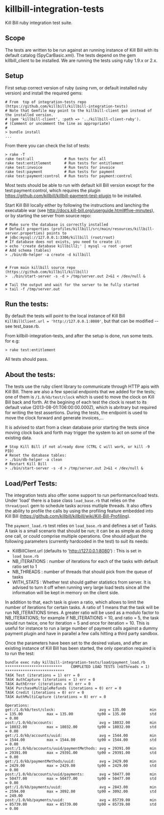 
killbill-integration-tests
==========================

Kill Bill ruby integration test suite.

Scope
-----


The tests are written to be run against an running instance of Kill Bill with its default catalog (SpyCarBasic.xml). The tests depend on the gem killbill\_client to be installed. We are running the tests using ruby 1.9.x or 2.x.

Setup
-----

First setup correct version of ruby (using rvm, or default installed ruby version) and install the required gems:
```
# From  top of integration-tests repo (https://github.com/killbill/killbill-integration-tests)
# Note that Gemfile may point to the killbill-client gem instead of the installed version.
# (gem 'killbill-client', :path => '../killbill-client-ruby').
# (Comment or uncomment the line as appropriate)
# 
> bundle install
...
```

From there you can check the list of tests:
```
> rake -T
rake test:all              # Run tests for all
rake test:entitlement      # Run tests for entitlement
rake test:invoice          # Run tests for invoice
rake test:payment          # Run tests for payment
rake test:payment:control  # Run tests for payment:control
```

Most tests should be able to run with default kill Bill version except for the test:payment:control, which requires
the plugin https://github.com/killbill/killbill-payment-test-plugin to be installed.

Start Kill Bill locally either by following the instructions and lanching the executable war (see http://docs.kill-bill.org/userguide.html#five-minutes), or by starting the server from source repo:

```
# Make sure the database is correctly installed
# Default properties (profiles/killbill/src/main/resources/killbill-server.properties) points to 
# jdbc:mysql://127.0.0.1:3306/killbill (root/root)
# If database does not exists, you need to create it:
> echo 'create database killbill2;' | mysql -u root -proot
# Add schema (tables)
> ./bin/db-helper -a create -d killbill


# From main killbill source repo (https://github.com/killbill/killbill)
>  ./bin/start-server -s -d > /tmp/server.out 2>&1 < /dev/null &

# Tail the output and wait for the server to be fully started
> tail -f /tmp/server.out 
```


Run the tests:
-------------

By default the tests will point to the local instance of Kill Bill `KillBillClient.url = 'http://127.0.0.1:8080'`, but that can be modified -- see test\_base.rb.

From killbill-integration-tests, and after the setup is done, run some tests. for e.g:
```
> rake test:entitlement
```

All tests should pass.


About the tests:
----------------

The tests use the ruby client library to communicate through HTTP apis with Kill Bill. There are also a few special endpoints that we added for the tests; one of them is `/1.0/kb/test/clock` which is used to move the clock on Kill Bill back and forth. At the begining of each test the clock is reset to its default value (2013-08-01:T06:00:00.000Z), which is abritrary but required for writing the test assertions. During the tests, the endpoint is used to move the clock forward and generate invoices,...


It is advised to start from a clean database prior starting the tests since moving clock back and forth may trigger the system to act on some of the existing data. 

```
# Stop Kill Bill if not already done (CTRL C will work, or kill -9 PID)
# Reset the database tables:
> ./bin/db-helper -a clean
# Restart Kill Bill
> ./bin/start-server -s -d > /tmp/server.out 2>&1 < /dev/null &
```


Load/Perf Tests:
---------------

The integration tests also offer some support to run performance/load tests. Under 'load' there is a base class `load_base.rb` that relies on the `thread/pool` gem to schedule tasks across mutliple threads. It also offers the ability to profile the calls by using the profiling feature embedded into Kill Bill (https://github.com/killbill/killbill/wiki/Kill-Bill-Profiling).

The `payment_load.rb` test relies on `load_base.rb` and defines a set of Tasks. A task is a small scenario that should be run; it can be as simple as doing one call, or could comprise multiple operations. One should adjust the following parameters (currently hardcoded in the test) to suit its needs:
* KillBillClient.url (defaults to 'http://127.0.0.1:8080') : This is set in `load_base.rb`
* NB_ITERATIONS : number of iterations for each of the tasks with default ratio set to 1
* NB_THREADS : number of threads that should pick from the queue of tasks
* WITH_STATS : Whether test should gather statistics from server. It is advised to turn it off when running very large load tests since all the information will be kept in memory on the client side.

In addition to that, each task is given a ratio, which allows to limit the number of iterations for certain tasks. A ratio of 1 means that the task will be run NB_ITERATIONS times. A greater ratio will be used as a modulo factor to NB_ITERATIONS; for example if NB_ITERATIONS = 10, and ratio = 5, the task would run twice, one for iteration = 5 and once for iteration = 10. This is useful for instance to run a large number of payment calls against a dummy payment plugin and have in parallel a few calls hitting a third party sandbox.

Once the parameters have been set to the desired values, and after an existing instance of Kill Bill has been started, the only operation required is to run the test:

```
bundle exec ruby killbill-integration-tests/load/payment_load.rb 
**************************    COMPLETED LOAD TESTS (nbThreads = 1)    ***************************
TASK Test (iterations = 1) err = 0
TASK AuthCapture (iterations = 1) err = 0
TASK AuthError (iterations = 0) err = 0
TASK PurchaseMultipleRefunds (iterations = 0) err = 0
TASK Credit (iterations = 0) err = 0
TASK AuthMultiCapture (iterations = 0) err = 0

Operations:
get:/1.0/kb/test/clock:                    avg = 135.00           min = 135.00           max = 135.00           tp90 = 135.00           std = 0.00            
post:/1.0/kb/accounts:                     avg = 18032.00         min = 18032.00         max = 18032.00         tp90 = 18032.00         std = 0.00            
get:/1.0/kb/accounts/uuid:                 avg = 1544.00          min = 1544.00          max = 1544.00          tp90 = 1544.00          std = 0.00            
post:/1.0/kb/accounts/uuid/paymentMethods: avg = 29391.00         min = 29391.00         max = 29391.00         tp90 = 29391.00         std = 0.00            
get:/1.0/kb/paymentMethods/uuid:           avg = 2429.00          min = 2429.00          max = 2429.00          tp90 = 2429.00          std = 0.00            
post:/1.0/kb/accounts/uuid/payments:       avg = 50477.00         min = 50477.00         max = 50477.00         tp90 = 50477.00         std = 0.00            
get:/1.0/kb/payments/uuid:                 avg = 2843.00          min = 2594.00          max = 3092.00          tp90 = 3092.00          std = 249.00          
post:/1.0/kb/payments/uuid:                avg = 85739.00         min = 85739.00         max = 85739.00         tp90 = 85739.00         std = 0.00  
```




